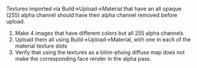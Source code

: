 Textures imported via Build->Upload->Material that have an all opaque (255) alpha channel should have their alpha channel removed before upload.

1. Make 4 images that have different colors but all 255 alpha channels
2. Upload them all using Build->Upload->Material, with one in each of the material texture slots
3. Verify that using the textures as a blinn-phong diffuse map does not make the corresponding face render in the alpha pass.
